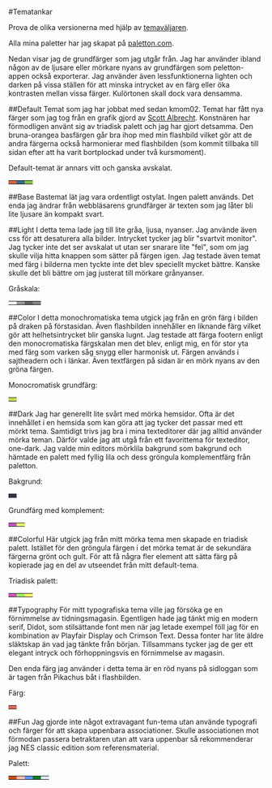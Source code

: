 #Tematankar

Prova de olika versionerna med hjälp av [temaväljaren](theme-selector).

Alla mina paletter har jag skapat på [paletton.com](http://paletton.com).

Nedan visar jag de grundfärger som jag utgår från.  Jag har använder ibland någon av de ljusare eller mörkare nyans av grundfärgen som peletton-appen också exporterar. Jag använder även lessfunktionerna lighten och darken på vissa ställen för att minska intrycket av en färg eller öka kontrasten mellan vissa färger. Kulörtonen skall dock vara densamma.

##Default
Temat som jag har jobbat med sedan kmom02. Temat har fått nya färger som jag tog från en grafik gjord av [Scott Albrecht](http://scottalbrecht.com/). Konstnären har förmodligen använt sig av triadisk palett och jag har gjort detsamma. Den bruna-orangea basfärgen går bra ihop med min flashbild vilket gör att de andra färgerna också harmonierar med flashbilden (som kommit tillbaka till sidan efter att ha varit bortplockad under två kursmoment).

Default-temat är annars vitt och ganska avskalat.

<table class="color-table">
<tr>
<td style="background-color: #D36247">
<td style="background-color: #316B85">
<td style="background-color: #87C041">
</tr>
</table>

##Base
Bastemat lät jag vara ordentligt ostylat. Ingen palett används. Det enda jag ändrar från webbläsarens grundfärger är texten som jag låter bli lite ljusare än kompakt svart.

##Light
I detta tema lade jag till lite gråa, ljusa, nyanser. Jag använde även css för att desaturera alla bilder. Intrycket tycker jag blir "svartvit monitor". Jag tycker inte det ser avskalat ut utan ser snarare lite "fel", som om jag skulle vilja hitta knappen som sätter på färgen igen. Jag testade även temat med färg i bilderna men tyckte inte det blev speciellt mycket bättre. Kanske skulle det bli bättre om jag justerat till mörkare grånyanser.

Gråskala:
<table class="color-table">
<tr>
<td style="background-color: #f7f7f7">
<td style="background-color: #989898">
<td style="background-color: #606060">
<td style="background-color: #848484">
</tr>
</table>

##Color
I detta monochromatiska tema utgick jag från en grön färg i bilden på draken på förstasidan. Även flashbilden innehåller en liknande färg vilket gör att helhetsintrycket blir ganska lugnt. Jag testade att färga footern enligt den monocromatiska färgskalan men det blev, enligt mig, en för stor yta med färg som varken såg snygg eller harmonisk ut. Färgen används i sajtheadern och i länkar. Även textfärgen på sidan är en mörk nyans av den gröna färgen.

Monocromatisk grundfärg:
<table class="color-table">
<tr>
<td style="background-color: #C6DA54">
</tr>
</table>

##Dark
Jag har generellt lite svårt med mörka hemsidor. Ofta är det innehållet i en hemsida som kan göra att jag tycker det passar med ett mörkt tema. Samtidigt trivs jag bra i mina texteditorer där jag alltid använder mörka teman. Därför valde jag att utgå från ett favorittema för texteditor, one-dark. Jag valde min editors mörklila bakgrund som bakgrund och hämtade en palett med fyllig lila och dess gröngula komplementfärg från paletton.

Bakgrund:
<table class="color-table">
<tr>
<td style="background-color: #303340">
</tr>
</table>

Grundfärg med komplement:
<table class="color-table">
<tr>
<td style="background-color: #BF52C3">
<td style="background-color: #E2F968">
</tr>
</table>

##Colorful
Här utgick jag från mitt mörka tema men skapade en triadisk palett. Istället för den gröngula färgen i det mörka temat är de sekundära färgerna grönt och gult. För att få några fler element att sätta färg på kopierade jag en del av utseendet från mitt default-tema.

Triadisk palett:
<table class="color-table">
<tr>
<td style="background-color: #C854BE">
<td style="background-color: #9BEB62">
<td style="background-color: #FFF36B">
</tr>
</table>

##Typography
För mitt typografiska tema ville jag försöka ge en förnimmelse av tidningsmagasin. Egentligen hade jag tänkt mig en modern serif, Didot, som stilsättande font men när jag letade exempel föll jag för en kombination av Playfair Display och Crimson Text. Dessa fonter har lite äldre släktskap än vad jag tänkte från början. Tillsammans tycker jag de ger ett elegant intryck och förhoppningsvis en förnimmelse av magasin.

Den enda färg jag använder i detta tema är en röd nyans på sidloggan som är tagen från Pikachus båt i flashbilden.

Färg:
<table class="color-table">
<tr>
<td style="background-color: #DD6554">
</tr>
</table>

##Fun
Jag gjorde inte något extravagant fun-tema utan använde typografi och färger för att skapa uppenbara associationer. Skulle associationen mot förmodan passera betraktaren utan att vara uppenbar så rekommenderar jag NES classic edition som referensmaterial.

Palett:
<table class="color-table">
<tr>
<td style="background-color: #CC4B09">
<td style="background-color: #FFBAAA">
<td style="background-color: #5D94FB">
<td style="background-color: #127C22">
<td style="background-color: #D9E6FE">
</tr>
</table>
